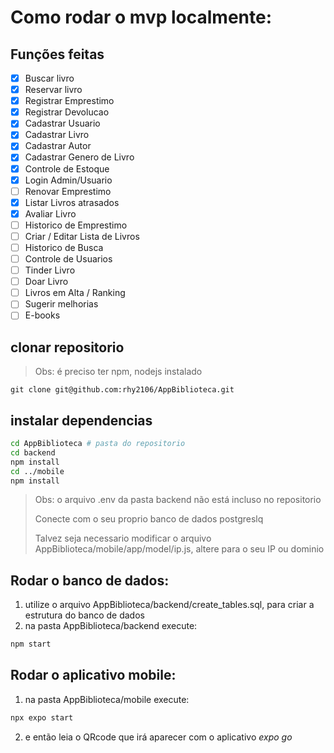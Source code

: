 # Como rodar o mvp localmente:
## Funções feitas
- [X] Buscar livro
- [X] Reservar livro
- [X] Registrar Emprestimo
- [X] Registrar Devolucao
- [X] Cadastrar Usuario
- [X] Cadastrar Livro
- [X] Cadastrar Autor
- [X] Cadastrar Genero de Livro
- [X] Controle de Estoque
- [X] Login Admin/Usuario
- [ ] Renovar Emprestimo
- [X] Listar Livros atrasados
- [X] Avaliar Livro
- [ ] Historico de Emprestimo
- [ ] Criar / Editar Lista de Livros
- [ ] Historico de Busca
- [ ] Controle de Usuarios
- [ ] Tinder Livro
- [ ] Doar Livro
- [ ] Livros em Alta / Ranking
- [ ] Sugerir melhorias
- [ ] E-books

## clonar repositorio
> Obs: é preciso ter npm, nodejs instalado
```
git clone git@github.com:rhy2106/AppBiblioteca.git
```
## instalar dependencias
```bash
cd AppBiblioteca # pasta do repositorio
cd backend 
npm install
cd ../mobile
npm install
```
> Obs: o arquivo .env da pasta backend não está incluso no repositorio
>
> Conecte com o seu proprio banco de dados postgreslq
>
> Talvez seja necessario modificar o arquivo AppBiblioteca/mobile/app/model/ip.js, altere para o seu IP ou dominio

## Rodar o banco de dados:
1. utilize o arquivo AppBiblioteca/backend/create_tables.sql, para criar a estrutura do banco de dados
2. na pasta AppBiblioteca/backend execute:
```bash
npm start
```

## Rodar o aplicativo mobile:
1. na pasta AppBiblioteca/mobile execute:
```bash
npx expo start
```
2. e então leia o QRcode que irá aparecer com o aplicativo *expo go*
